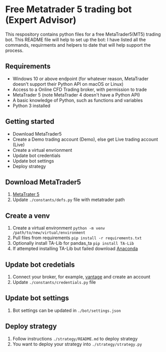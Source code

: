 # Free Metatrader 5 trading bot (Expert Advisor)
This respository contains python files for a free MetaTrader5(MT5) trading bot. This README file will help to set up the bot: I have listed all the commands, requirments and helpers to date that will help support the process. 

## Requirements 
- Windows 10 or above endpoint (for whatever reason, MetaTrader doesn't support their Python API on macOS or Linux)
- Access to a Online CFD Trading broker, with permission to trade
- MetaTrader 5 (note MetaTrader 4 doesn't have a Python API)
- A basic knowledge of Python, such as functions and variables
- Python 3 installed

## Getting started
- Download MetaTrader5
- Create a Demo trading account (Demo), else get Live trading account (Live)
- Create a virtual envrionment
- Update bot credentials
- Update bot settings
- Deploy strategy 

## Download MetaTrader5
1. [MetaTrater 5](https://www.metatrader5.com/en/download)
2. Update `./constants/defs.py` file with metatrader path

## Create a venv 
1. Create a virtual environment 
`python -m venv /path/to/new/virtual/environment`
2. Pull files from requirements 
`pip install -r requirements.txt`
3. Optionally install TA-Lib for pandas_ta
`pip install TA-Lib`
4. If attempted installing TA-Lib but failed download [Anaconda](https://www.anaconda.com/)

## Update bot credetials
1. Connect your broker, for example, [vantage](https://secure.vantagemarkets.com/login) and create an account 
2. Update `./constants/credentials.py` file 

## Update bot settings
1. Bot settings can be updated in `./bot/settings.json`

## Deploy strategy
1. Follow instructions `./strategy/README.md` to deploy strategy
2. You want to deploy your strategy into `./strategy/strategy.py`
